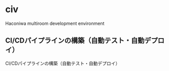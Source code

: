 # civ

Haconiwa multiroom development environment

## CI/CDパイプラインの構築（自動テスト・自動デプロイ）
CI/CDパイプラインの構築（自動テスト・自動デプロイ）

